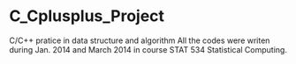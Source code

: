 # C_Cplusplus_Project
C/C++ pratice in data structure and algorithm
All the codes were writen during Jan. 2014 and March 2014 in course STAT 534 Statistical Computing.
